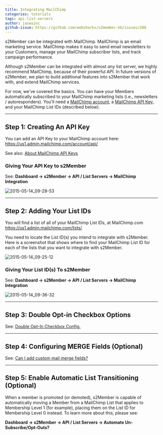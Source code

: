 ```yaml
---
title: Integrating MailChimp
categories: tutorials
tags: api-list-servers
author: jaswsinc
github-issue: https://github.com/websharks/s2member-kb/issues/208
---
```


s2Member can be integrated with MailChimp. MailChimp is an email marketing service. MailChimp makes it easy to send email newsletters to your Customers, manage your MailChimp subscriber lists, and track campaign performance.

Although s2Member can be integrated with almost _any_ list server, we highly recommend MailChimp, because of their powerful API. In future versions of s2Member, we plan to build additional features into s2Member that work with, and extend MailChimp services.

For now, we've covered the basics. You can have your Members automatically subscribed to your MailChimp marketing lists (i.e., newsletters / autoresponders). You'll need a [MailChimp account](http://www.s2member.com/mailchimp), a [MailChimp API Key](http://www.s2member.com/mailchimp-api-key), and your MailChimp List IDs (described below).

---

## Step 1: Creating An API Key

You can add an API Key to your MailChimp account here: <https://us1.admin.mailchimp.com/account/api/>

See also: [About MailChimp API Keys](http://kb.mailchimp.com/accounts/management/about-api-keys)

### Giving Your API Key to s2Member

See: **Dashboard → s2Member → API / List Servers → MailChimp Integration**

![2015-05-14_09-28-53](https://cloud.githubusercontent.com/assets/1563559/7637608/b21cf706-fa1b-11e4-92f1-8317dd9c7b46.png)

---

## Step 2: Adding Your List IDs

You will find a list of all of your MailChimp List IDs, at MailChimp.com
<https://us1.admin.mailchimp.com/lists/>

You need to locate the List ID(s) you intend to integrate with s2Member. Here is a screenshot that shows where to find your MailChimp List ID for each of the lists that you want to integrate with s2Member.

![2015-05-14_09-25-12](https://cloud.githubusercontent.com/assets/1563559/7637697/4d622d9e-fa1c-11e4-8081-dd1152577a21.png)

### Giving Your List ID(s) To s2Member

See: **Dashboard → s2Member → API / List Servers → MailChimp Integration**

![2015-05-14_09-36-32](https://cloud.githubusercontent.com/assets/1563559/7637775/c0db3fae-fa1c-11e4-8d9d-824672228501.png)

---

## Step 3: Double Opt-in Checkbox Options

See: [Double Opt-In Checkbox Config.](http://s2member.com/kb-article/double-opt-in-checkbox-config/)

---

## Step 4: Configuring MERGE Fields (Optional)

See: [Can I add custom mail merge fields?](http://s2member.com/kb-article/can-i-add-custom-mail-merge-fields/)

---

## Step 5: Enable Automatic List Transitioning (Optional)

When a member is promoted (or demoted), s2Member is capable of automatically moving a Member from a MailChimp List that applies to Membership Level 1 (for example), placing them on the List ID for Membership Level 0 instead. To learn more about this, please see:

**Dashboard → s2Member → API / List Servers → Automate Un-Subscribe/Opt-Outs?**
